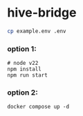 # hive-bridge

```sh
cp example.env .env
```

### option 1:
```
# node v22
npm install
npm run start
```

### option 2:
```
docker compose up -d
```
